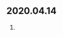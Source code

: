 ## 2020.04.14
1. <script> 的属性
```js
<script src="./src/section1/demo1.js"></script> # 异步加载
<script src="./src/section1/demo1.js" defer="defer"></script> # 延迟加载
```
